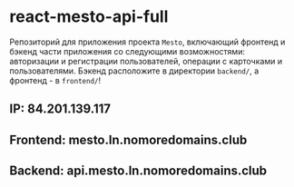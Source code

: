 # react-mesto-api-full
Репозиторий для приложения проекта `Mesto`, включающий фронтенд и бэкенд части приложения со следующими возможностями: авторизации и регистрации пользователей, операции с карточками и пользователями. Бэкенд расположите в директории `backend/`, а фронтенд - в `frontend/`!
  
## IP: 84.201.139.117
## Frontend: mesto.ln.nomoredomains.club
## Backend: api.mesto.ln.nomoredomains.club
